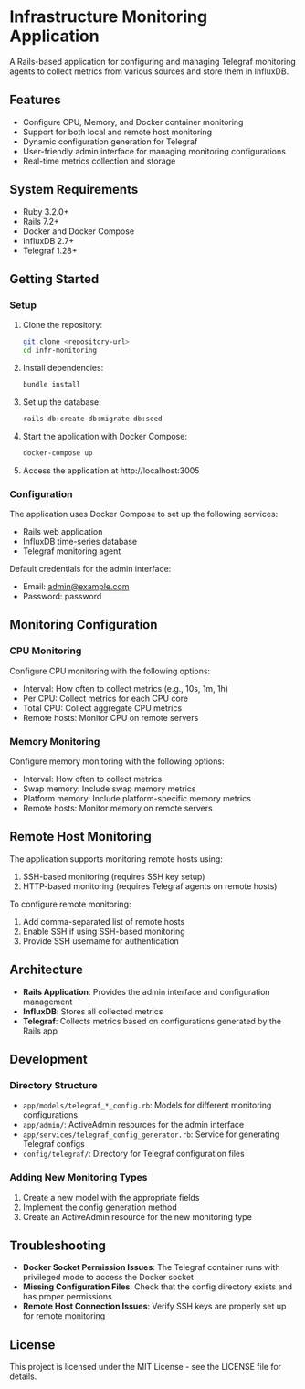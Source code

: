# Infrastructure Monitoring Application

A Rails-based application for configuring and managing Telegraf monitoring agents to collect metrics from various sources and store them in InfluxDB.

## Features

- Configure CPU, Memory, and Docker container monitoring
- Support for both local and remote host monitoring
- Dynamic configuration generation for Telegraf
- User-friendly admin interface for managing monitoring configurations
- Real-time metrics collection and storage

## System Requirements

- Ruby 3.2.0+
- Rails 7.2+
- Docker and Docker Compose
- InfluxDB 2.7+
- Telegraf 1.28+

## Getting Started

### Setup

1. Clone the repository:
   ```bash
   git clone <repository-url>
   cd infr-monitoring
   ```

2. Install dependencies:
   ```bash
   bundle install
   ```

3. Set up the database:
   ```bash
   rails db:create db:migrate db:seed
   ```

4. Start the application with Docker Compose:
   ```bash
   docker-compose up
   ```

5. Access the application at http://localhost:3005

### Configuration

The application uses Docker Compose to set up the following services:
- Rails web application
- InfluxDB time-series database
- Telegraf monitoring agent

Default credentials for the admin interface:
- Email: admin@example.com
- Password: password

## Monitoring Configuration

### CPU Monitoring

Configure CPU monitoring with the following options:
- Interval: How often to collect metrics (e.g., 10s, 1m, 1h)
- Per CPU: Collect metrics for each CPU core
- Total CPU: Collect aggregate CPU metrics
- Remote hosts: Monitor CPU on remote servers

### Memory Monitoring

Configure memory monitoring with the following options:
- Interval: How often to collect metrics
- Swap memory: Include swap memory metrics
- Platform memory: Include platform-specific memory metrics
- Remote hosts: Monitor memory on remote servers

## Remote Host Monitoring

The application supports monitoring remote hosts using:
1. SSH-based monitoring (requires SSH key setup)
2. HTTP-based monitoring (requires Telegraf agents on remote hosts)

To configure remote monitoring:
1. Add comma-separated list of remote hosts
2. Enable SSH if using SSH-based monitoring
3. Provide SSH username for authentication

## Architecture

- **Rails Application**: Provides the admin interface and configuration management
- **InfluxDB**: Stores all collected metrics
- **Telegraf**: Collects metrics based on configurations generated by the Rails app

## Development

### Directory Structure

- `app/models/telegraf_*_config.rb`: Models for different monitoring configurations
- `app/admin/`: ActiveAdmin resources for the admin interface
- `app/services/telegraf_config_generator.rb`: Service for generating Telegraf configs
- `config/telegraf/`: Directory for Telegraf configuration files

### Adding New Monitoring Types

1. Create a new model with the appropriate fields
2. Implement the config generation method
3. Create an ActiveAdmin resource for the new monitoring type

## Troubleshooting

- **Docker Socket Permission Issues**: The Telegraf container runs with privileged mode to access the Docker socket
- **Missing Configuration Files**: Check that the config directory exists and has proper permissions
- **Remote Host Connection Issues**: Verify SSH keys are properly set up for remote monitoring

## License

This project is licensed under the MIT License - see the LICENSE file for details.
